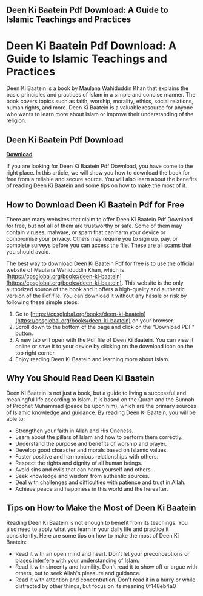 ## Deen Ki Baatein Pdf Download: A Guide to Islamic Teachings and Practices

  
# Deen Ki Baatein Pdf Download: A Guide to Islamic Teachings and Practices
 
Deen Ki Baatein is a book by Maulana Wahiduddin Khan that explains the basic principles and practices of Islam in a simple and concise manner. The book covers topics such as faith, worship, morality, ethics, social relations, human rights, and more. Deen Ki Baatein is a valuable resource for anyone who wants to learn more about Islam or improve their understanding of the religion.
 
## Deen Ki Baatein Pdf Download


[**Download**](https://www.google.com/url?q=https%3A%2F%2Furluso.com%2F2tKGbH&sa=D&sntz=1&usg=AOvVaw1OijiegLxa_wwLDpGthWC4)

 
If you are looking for Deen Ki Baatein Pdf Download, you have come to the right place. In this article, we will show you how to download the book for free from a reliable and secure source. You will also learn about the benefits of reading Deen Ki Baatein and some tips on how to make the most of it.
 
## How to Download Deen Ki Baatein Pdf for Free
 
There are many websites that claim to offer Deen Ki Baatein Pdf Download for free, but not all of them are trustworthy or safe. Some of them may contain viruses, malware, or spam that can harm your device or compromise your privacy. Others may require you to sign up, pay, or complete surveys before you can access the file. These are all scams that you should avoid.
 
The best way to download Deen Ki Baatein Pdf for free is to use the official website of Maulana Wahiduddin Khan, which is [https://cpsglobal.org/books/deen-ki-baatein](https://cpsglobal.org/books/deen-ki-baatein). This website is the only authorized source of the book and it offers a high-quality and authentic version of the Pdf file. You can download it without any hassle or risk by following these simple steps:
 
1. Go to [https://cpsglobal.org/books/deen-ki-baatein](https://cpsglobal.org/books/deen-ki-baatein) on your browser.
2. Scroll down to the bottom of the page and click on the "Download PDF" button.
3. A new tab will open with the Pdf file of Deen Ki Baatein. You can view it online or save it to your device by clicking on the download icon on the top right corner.
4. Enjoy reading Deen Ki Baatein and learning more about Islam.

## Why You Should Read Deen Ki Baatein
 
Deen Ki Baatein is not just a book, but a guide to living a successful and meaningful life according to Islam. It is based on the Quran and the Sunnah of Prophet Muhammad (peace be upon him), which are the primary sources of Islamic knowledge and guidance. By reading Deen Ki Baatein, you will be able to:

- Strengthen your faith in Allah and His Oneness.
- Learn about the pillars of Islam and how to perform them correctly.
- Understand the purpose and benefits of worship and prayer.
- Develop good character and morals based on Islamic values.
- Foster positive and harmonious relationships with others.
- Respect the rights and dignity of all human beings.
- Avoid sins and evils that can harm yourself and others.
- Seek knowledge and wisdom from authentic sources.
- Deal with challenges and difficulties with patience and trust in Allah.
- Achieve peace and happiness in this world and the hereafter.

## Tips on How to Make the Most of Deen Ki Baatein
 
Reading Deen Ki Baatein is not enough to benefit from its teachings. You also need to apply what you learn in your daily life and practice it consistently. Here are some tips on how to make the most of Deen Ki Baatein:

- Read it with an open mind and heart. Don't let your preconceptions or biases interfere with your understanding of Islam.
- Read it with sincerity and humility. Don't read it to show off or argue with others, but to seek Allah's pleasure and guidance.
- Read it with attention and concentration. Don't read it in a hurry or while distracted by other things, but focus on its meaning 0f148eb4a0
